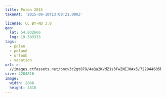 ```yaml
---
title: Polen 2015
takenAt: '2015-09-10T13:09:21.000Z'

license: CC BY-ND 3.0
geo:
  lat: 54.032666
  lng: 19.583333
tags:
  - polen
  - poland
  - urlaub
  - vacation
url: >-
  //images.ctfassets.net/bncv3c2gt878/4aQa2KVdZ1s3FwZNEJOAx5/722944605bd417a2d93f17bf36a67c7f/polen-2015_25324927994_o
size: 4284816
image:
  width: 2868
  height: 4310
---
```

